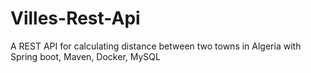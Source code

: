 # Villes-Rest-Api
A REST API for calculating distance between two towns in Algeria with Spring boot, Maven, Docker, MySQL
